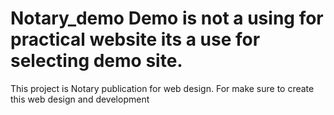 # Notary_demo Demo is not a using for practical website its a use for selecting demo site.
This project is Notary publication for web design. For make sure to create this web design and development
